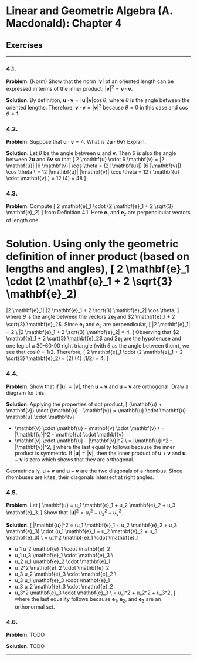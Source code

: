 Linear and Geometric Algebra (A. Macdonald): Chapter 4
======================================================

## Exercises
-------------------------------------------------------------------------------

### 4.1.

__Problem__. (Norm) Show that the norm $|\mathbf{v}|$ of an oriented length
can be expressed in terms of the inner product:
$|\mathbf{v}|^2 = \mathbf{v} \cdot \mathbf{v}$.

__Solution__. By definition, $\mathbf{u} \cdot \mathbf{v} =
|\mathbf{u}| |\mathbf{v}| \cos \theta$, where $\theta$ is the angle between the oriented lengths.
Therefore, $\mathbf{v} \cdot \mathbf{v} = |\mathbf{v}|^2$ because $\theta = 0$
in this case and $\cos \theta = 1$.

### 4.2.

__Problem__. Suppose that $\mathbf{u} \cdot \mathbf{v} = 4$. What is
$2 \mathbf{u} \cdot 6 \mathbf{v}$? Explain.

__Solution__. Let $\theta$ be the angle between $\mathbf{u}$ and $\mathbf{v}$.
Then $\theta$ is also the angle between $2 \mathbf{u}$ and $6 \mathbf{v}$ so
that
\[
2 \mathbf{u} \cdot 6 \mathbf{v}
= |2 \mathbf{u}| |6 \mathbf{v}| \cos \theta
= (2 |\mathbf{u}|) (6 |\mathbf{v}|) \cos \theta \\
= 12 |\mathbf{u}| |\mathbf{v}| \cos \theta
= 12 ( \mathbf{u} \cdot \mathbf{v} )
= 12 (4) = 48
\]

### 4.3.

__Problem__. Compute
\[
2 \mathbf{e}_1 \cdot (2 \mathbf{e}_1 + 2 \sqrt{3} \mathbf{e}_2)
\]
from Definition 4.1. Here $\mathbf{e}_1$ and $\mathbf{e}_2$ are perpendicular
vectors of length one.

__Solution__. Using only the geometric definition of inner product (based on
lengths and angles),
\[
2 \mathbf{e}_1 \cdot (2 \mathbf{e}_1 + 2 \sqrt{3} \mathbf{e}_2)
=
|2 \mathbf{e}_1| |2 \mathbf{e}_1 + 2 \sqrt{3} \mathbf{e}_2| \cos \theta,
\]
where $\theta$ is the angle between the vectors $2 \mathbf{e}_1$ and
$2 \mathbf{e}_1 + 2 \sqrt{3} \mathbf{e}_2$. Since $\mathbf{e}_1$ and
$\mathbf{e}_2$ are perpendicular,
\[
|2 \mathbf{e}_1| = 2 \\
|2 \mathbf{e}_1 + 2 \sqrt{3} \mathbf{e}_2| = 4.
\]
Observing that $2 \mathbf{e}_1 + 2 \sqrt{3} \mathbf{e}_2$ and $2 \mathbf{e}_1$
are the hypotenuse and one leg of a 30-60-90 right triangle (with $\theta$ as
the angle between them), we see that $\cos \theta = 1/2$. Therefore,
\[
2 \mathbf{e}_1 \cdot (2 \mathbf{e}_1 + 2 \sqrt{3} \mathbf{e}_2)
= (2) (4) (1/2) = 4.
\]

### 4.4.

__Problem__. Show that if $|\mathbf{u}| = |\mathbf{v}|$, then
$\mathbf{u} + \mathbf{v}$ and $\mathbf{u} - \mathbf{v}$ are orthogonal. Draw
a diagram for this.

__Solution__. Applying the properties of dot product,
\[
(\mathbf{u} + \mathbf{v}) \cdot (\mathbf{u} - \mathbf{v})
=   \mathbf{u} \cdot \mathbf{u} - \mathbf{u} \cdot \mathbf{v}
  + \mathbf{v} \cdot \mathbf{u} - \mathbf{v} \cdot \mathbf{v} \\
=   |\mathbf{u}|^2 - \mathbf{u} \cdot \mathbf{v}
  + \mathbf{v} \cdot \mathbf{u} - |\mathbf{v}|^2 \\
=   |\mathbf{u}|^2 - |\mathbf{v}|^2,
\]
where the last equality follows because the inner product is symmetric.
If $|\mathbf{u}| = |\mathbf{v}|$, then the inner product of
$\mathbf{u} + \mathbf{v}$ and $\mathbf{u} - \mathbf{v}$ is zero which shows
that they are orthogonal.

Geometrically, $\mathbf{u} + \mathbf{v}$ and $\mathbf{u} - \mathbf{v}$ are
the two diagonals of a rhombus. Since rhombuses are kites, their diagonals
intersect at right angles.

### 4.5.

__Problem__. Let
\[
\mathbf{u} = u_1 \mathbf{e}_1 + u_2 \mathbf{e}_2 + u_3 \mathbf{e}_3.
\]
Show that $|\mathbf{u}|^2 = u_1^2 + u_2^2 + u_3^2$.

__Solution__.
\[
|\mathbf{u}|^2
=       (u_1 \mathbf{e}_1 + u_2 \mathbf{e}_2 + u_3 \mathbf{e}_3)
  \cdot (u_1 \mathbf{e}_1 + u_2 \mathbf{e}_2 + u_3 \mathbf{e}_3) \\
=   u_1^2 \mathbf{e}_1 \cdot \mathbf{e}_1
  + u_1 u_2 \mathbf{e}_1 \cdot \mathbf{e}_2
  + u_1 u_3 \mathbf{e}_1 \cdot \mathbf{e}_3 \\
  + u_2 u_1 \mathbf{e}_2 \cdot \mathbf{e}_1
  + u_2^2 \mathbf{e}_2 \cdot \mathbf{e}_2
  + u_3 u_2 \mathbf{e}_3 \cdot \mathbf{e}_2 \\
  + u_3 u_1 \mathbf{e}_3 \cdot \mathbf{e}_1
  + u_3 u_2 \mathbf{e}_3 \cdot \mathbf{e}_2
  + u_3^2 \mathbf{e}_3 \cdot \mathbf{e}_3 \\
= u_1^2 + u_2^2 + u_3^2,
\]
where the last equality follows because $\mathbf{e}_1$, $\mathbf{e}_2$, and
$\mathbf{e}_3$ are an orthonormal set.

### 4.6.

__Problem__. TODO

__Solution__. TODO

-------------------------------------------------------------------------------
